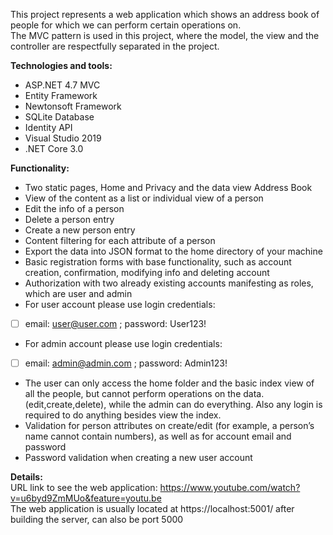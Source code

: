 This project represents a web application which shows an address book of people for which we can perform certain operations on. <br>
The MVC pattern is used in this project, where the model, the view and the controller are respectfully separated in the project.

**Technologies and tools:**
* ASP.NET 4.7 MVC 
* Entity Framework
* Newtonsoft Framework
* SQLite Database
* Identity API
* Visual Studio 2019
* .NET Core 3.0

**Functionality:**
* Two static pages, Home and Privacy and the data view Address Book
* View of the content as a list or individual view of a person
* Edit the info of a person
* Delete a person entry
* Create a new person entry
* Content filtering for each attribute of a person
* Export the data into JSON format to the home directory of your machine
* Basic registration forms with base functionality, such as account creation, confirmation, modifying info and deleting account
* Authorization with two already existing accounts manifesting as roles, which are user and admin
* For user account please use login credentials:
* [ ]  email: user@user.com ; password: User123!
*  For admin account please use login credentials:
* [ ]  email: admin@admin.com ; password: Admin123!
*  The user can only access the home folder and the basic index view of all the people, but cannot perform operations on the data. (edit,create,delete), while the admin can do everything. Also any login is required to do anything besides view the index.
*  Validation for person attributes on create/edit (for example, a person’s name cannot contain numbers), as well as for account email and password
*  Password validation when creating a new user account

**Details:** <br>
URL link to see the web application: https://www.youtube.com/watch?v=u6byd9ZmMUo&feature=youtu.be <br>
The web application is usually located at https://localhost:5001/ after building the server, can also be port 5000
